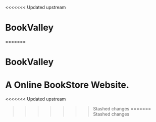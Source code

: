 <<<<<<< Updated upstream
# BookValley
=======
# BookValley

# A Online BookStore Website.

<<<<<<< Updated upstream
>>>>>>> Stashed changes
=======
>>>>>>> Stashed changes
